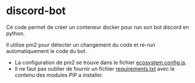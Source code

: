 # discord-bot

Ce code permet de créer un conteneur docker pour run son bot discord en python.

Il utilise pm2 pour détecter un changement du code et re-run automatiquement le code du bot.

- La configuration de pm2 se trouve dans le fichier [ecosystem.config.js](https://github.com/Lindwen/discord-bot/blob/main/code/ecosystem.config.js).
- Il ne faut pas oublier de fournir un fichier [requirements.txt](https://github.com/Lindwen/discord-bot/blob/main/code/requirements.txt) avec le contenu des modules PIP a installer.
